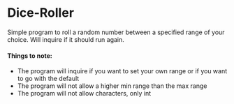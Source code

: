 # Dice-Roller

Simple program to roll a random number between a specified range of your choice. Will inquire if it should run again.

#### Things to note:
- The program will inquire if you want to set your own range or if you want to go with the default
- The program will not allow a higher min range than the max range
- The program will not allow characters, only int
